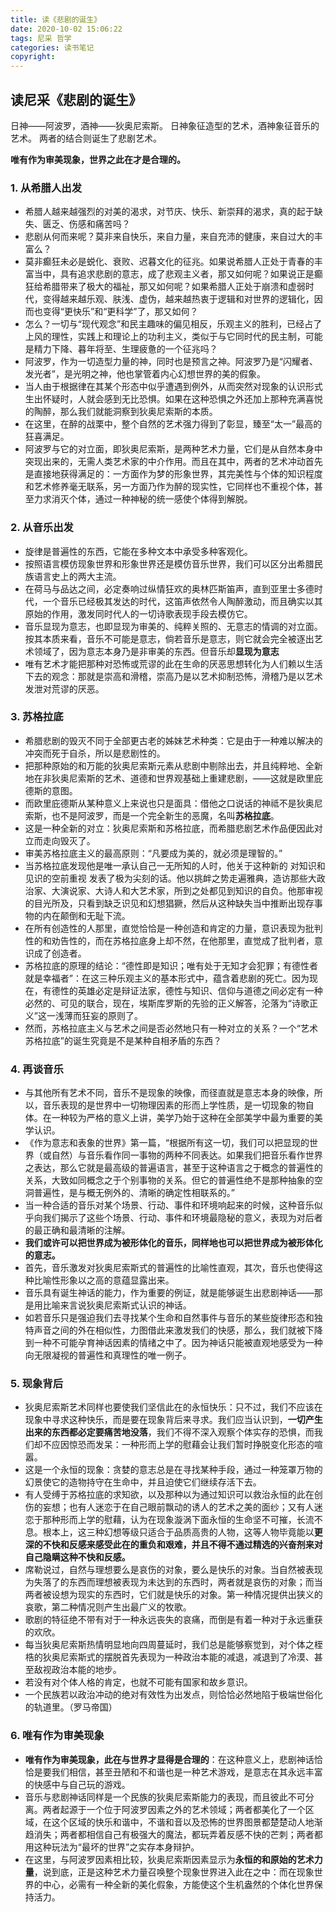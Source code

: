 ```yaml
---
title: 读《悲剧的诞生》
date: 2020-10-02 15:06:22
tags: 尼采 哲学
categories: 读书笔记
copyright:
---
```


## 读尼采《悲剧的诞生》

日神——阿波罗，酒神——狄奥尼索斯。
日神象征造型的艺术，酒神象征音乐的艺术。
两者的结合则诞生了悲剧艺术。

**唯有作为审美现象，世界之此在才是合理的。**

### 1. 从希腊人出发

- 希腊人越来越强烈的对美的渴求，对节庆、快乐、新崇拜的渴求，真的起于缺失、匮乏、伤感和痛苦吗？
- 悲剧从何而来呢？莫非来自快乐，来自力量，来自充沛的健康，来自过大的丰富么？
- 莫非癫狂未必是蜕化、衰败、迟暮文化的征兆。如果说希腊人正处于青春的丰富当中，具有追求悲剧的意志，成了悲观主义者，那又如何呢？如果说正是癫狂给希腊带来了极大的福祉，那又如何呢？如果希腊人正处于崩溃和虚弱时代，变得越来越乐观、肤浅、虚伪，越来越热衷于逻辑和对世界的逻辑化，因而也变得“更快乐”和“更科学”了，那又如何？
- 怎么？一切与“现代观念”和民主趣味的偏见相反，乐观主义的胜利，已经占了上风的理性，实践上和理论上的功利主义，类似于与它同时代的民主制，可能是精力下降、暮年将至、生理疲惫的一个征兆吗？
- 阿波罗，作为一切造型力量的神，同时也是预言之神。阿波罗乃是“闪耀者、发光者”，是光明之神，他也掌管着内心幻想世界的美的假象。
- 当人由于根据律在其某个形态中似乎遭遇到例外，从而突然对现象的认识形式生出怀疑时，人就会感到无比恐惧。如果在这种恐惧之外还加上那种充满喜悦的陶醉，那么我们就能洞察到狄奥尼索斯的本质。
- 在这里，在醉的战栗中，整个自然的艺术强力得到了彰显，臻至“太一”最高的狂喜满足。
- 阿波罗与它的对立面，即狄奥尼索斯，是两种艺术力量，它们是从自然本身中突现出来的，无需人类艺术家的中介作用。而且在其中，两者的艺术冲动首先是直接地获得满足的：一方面作为梦的形象世界，其完美性与个体的知识程度和艺术修养毫无联系，另一方面乃作为醉的现实性，它同样也不重视个体，甚至力求消灭个体，通过一种神秘的统一感使个体得到解脱。

### 2. 从音乐出发

- 旋律是普遍性的东西，它能在多种文本中承受多种客观化。
- 按照语言模仿现象世界和形象世界还是模仿音乐世界，我们可以区分出希腊民族语言史上的两大主流。
- 在荷马与品达之间，必定奏响过纵情狂欢的奥林匹斯笛声，直到亚里士多德时代，一个音乐已经极其发达的时代，这笛声依然令人陶醉激动，而且确实以其原始的作用，激发同时代人的一切诗歌表现手段去模仿它。
- 音乐显现为意志，也即显现为审美的、纯粹关照的、无意志的情调的对立面。按其本质来看，音乐不可能是意志，倘若音乐是意志，则它就会完全被逐出艺术领域了，因为意志本身乃是非审美的东西。但音乐却**显现为意志**
- 唯有艺术才能把那种对恐怖或荒谬的此在生命的厌恶思想转化为人们赖以生活下去的观念：那就是崇高和滑稽，崇高乃是以艺术抑制恐怖，滑稽乃是以艺术发泄对荒谬的厌恶。

### 3. 苏格拉底

- 希腊悲剧的毁灭不同于全部更古老的姊妹艺术种类：它是由于一种难以解决的冲突而死于自杀，所以是悲剧性的。
- 把那种原始的和万能的狄奥尼索斯元素从悲剧中剔除出去，并且纯粹地、全新地在非狄奥尼索斯的艺术、道德和世界观基础上重建悲剧，——这就是欧里庇德斯的意图。
- 而欧里庇德斯从某种意义上来说也只是面具：借他之口说话的神祗不是狄奥尼索斯，也不是阿波罗，而是一个完全新生的恶魔，名叫**苏格拉底**。
- 这是一种全新的对立：狄奥尼索斯和苏格拉底，而希腊悲剧艺术作品便因此对立而走向毁灭了。
- 审美苏格拉底主义的最高原则：“凡要成为美的，就必须是理智的。”
- 当苏格拉底发现他是唯一承认自己一无所知的人时，他关于这种新的 对知识和见识的空前重视 发表了极为尖刻的话。他以挑衅之势走遍雅典，造访那些大政治家、大演说家、大诗人和大艺术家，所到之处都见到知识的自负。他那审视的目光所及，只看到缺乏识见和幻想猖獗，然后从这种缺失当中推断出现存事物的内在颠倒和无耻下流。
- 在所有创造性的人那里，直觉恰恰是一种创造和肯定的力量，意识表现为批判性的和劝告性的，而在苏格拉底身上却不然，在他那里，直觉成了批判者，意识成了创造者。
- 苏格拉底的原理的结论：“德性即是知识；唯有处于无知才会犯罪；有德性者就是幸福者”：在这三种乐观主义的基本形式中，蕴含着悲剧的死亡。因为现在，有德性的英雄必定是辩证法家，德性与知识、信仰与道德之间必定有一种必然的、可见的联合，现在，埃斯库罗斯的先验的正义解答，沦落为“诗歌正义”这一浅薄而狂妄的原则了。
- 然而，苏格拉底主义与艺术之间是否必然地只有一种对立的关系？一个“艺术苏格拉底”的诞生究竟是不是某种自相矛盾的东西？

### 4. 再谈音乐

- 与其他所有艺术不同，音乐不是现象的映像，而径直就是意志本身的映像，所以，音乐表现的是世界中一切物理因素的形而上学性质，是一切现象的物自体。在一种较为严格的意义上讲，美学乃始于这种在全部美学中最为重要的美学认识。
- 《作为意志和表象的世界》第一篇，“根据所有这一切，我们可以把显现的世界（或自然）与音乐看作同一事物的两种不同表达。如果我们把音乐看作世界之表达，那么它就是最高级的普遍语言，甚至于这种语言之于概念的普遍性的关系，大致如同概念之于个别事物的关系。但它的普遍性绝不是那种抽象的空洞普遍性，是与概无例外的、清晰的确定性相联系的。”
- 当一种合适的音乐对某个场景、行动、事件和环境响起来的时候，这种音乐似乎向我们揭示了这些个场景、行动、事件和环境最隐秘的意义，表现为对后者的最正确和最清晰的注解。
- **我们或许可以把世界成为被形体化的音乐，同样地也可以把世界成为被形体化的意志。**
- 首先，音乐激发对狄奥尼索斯式的普遍性的比喻性直观，其次，音乐也使得这种比喻性形象以之高的意蕴显露出来。
- 音乐具有诞生神话的能力，作为重要的例证，就是能够诞生出悲剧神话——那是用比喻来言说狄奥尼索斯式认识的神话。
- 如若音乐只是强迫我们去寻找某个生命和自然事件与音乐的某些旋律形态和独特声音之间的外在相似性，力图借此来激发我们的快感，那么，我们就被下降到一种不可能孕育神话因素的情绪之中了。因为神话只能被直观地感受为一种向无限凝视的普遍性和真理性的唯一例子。

### 5. 现象背后

- 狄奥尼索斯艺术同样也要使我们坚信此在的永恒快乐：只不过，我们不应该在现象中寻求这种快乐，而是要在现象背后来寻求。我们应当认识到，**一切产生出来的东西都必定要痛苦地没落**，我们不得不深入观察个体实存的恐惧，而我们却不应因惊恐而发呆：一种形而上学的慰藉会让我们暂时挣脱变化形态的喧嚣。
- 这是一个永恒的现象：贪婪的意志总是在寻找某种手段，通过一种笼罩万物的幻景使它的造物持守在生命中，并且迫使它们继续存活下去。
- 有人受缚于苏格拉底的求知欲，以及那种以为通过知识可以救治永恒的此在创伤的妄想；也有人迷恋于在自己眼前飘动的诱人的艺术之美的面纱；又有人迷恋于那种形而上学的慰藉，认为在现象漩涡下面永恒的生命坚不可摧，长流不息。根本上，这三种幻想等级只适合于品质高贵的人物，这等人物毕竟能以**更深的不快和反感来感受此在的重负和艰难，并且不得不通过精选的兴奋剂来对自己隐瞒这种不快和反感。**
- 席勒说过，自然与理想要么是哀伤的对象，要么是快乐的对象。当自然被表现为失落了的东西而理想被表现为未达到的东西时，两者就是哀伤的对象；而当两者被设想为现实的东西时，它们就是快乐的对象。第一种情况提供出狭义的哀歌，第二种情况则产生出最广义的牧歌。
- 歌剧的特征绝不带有对于一种永远丧失的哀痛，而倒是有着一种对于永远重获的欢欣。
- 每当狄奥尼索斯热情明显地向四周蔓延时，我们总是能够察觉到，对个体之桎梏的狄奥尼索斯式的摆脱首先表现为一种政治本能的减退，减退到了冷漠、甚至敌视政治本能的地步。
- 若没有对个体人格的肯定，也就不可能有国家和故乡意识。
- 一个民族若以政治冲动的绝对有效性为出发点，则恰恰必然地陷于极端世俗化的轨道里。（罗马帝国）

### 6. 唯有作为审美现象

- **唯有作为审美现象，此在与世界才显得是合理的**：在这种意义上，悲剧神话恰恰是要我们相信，甚至丑陋和不和谐也是一种艺术游戏，是意志在其永远丰富的快感中与自己玩的游戏。
- 音乐与悲剧神话同样是一个民族的狄奥尼索斯能力的表现，而且彼此不可分离。两者起源于一个位于阿波罗因素之外的艺术领域；两者都美化了一个区域，在这个区域的快乐和谐中，不谐和音以及恐怖的世界图景都楚楚动人地渐趋消失；两者都相信自己有极强大的魔法，都玩弄着反感不快的芒刺；两者都用这种玩法为“最坏的世界”之实存本身辩护。
- 在这里，与阿波罗因素相比较，狄奥尼索斯因素显示为**永恒的和原始的艺术力量**，说到底，正是这种艺术力量召唤整个现象世界进入此在之中：而在现象世界的中心，必需有一种全新的美化假象，方能使这个生机盎然的个体化世界保持活力。